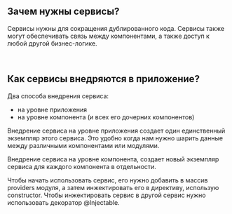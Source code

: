 ## <a name="use-case"></a>Зачем нужны сервисы?

Сервисы нужны для сокращения дублированного кода.
Сервисы также могут обеспечивать связь между компонентами, а также доступ к любой другой бизнес-логике.

<br/>

## <a name="injected"></a>Как сервисы внедряются в приложение?

Два способа внедрения сервиса:

- на уровне приложения
- на уровне компонента (и всех его дочерних компонентов)

Внедрение сервиса на уровне приложения создает один единственный экземпляр этого сервиса. Это удобно когда нам нужно шарить данные между различными компонентами или модулями.

Внедрение сервиса на уровне компонента, создает новый экземпляр сервиса для каждого компонента в отдельности.

Чтобы начать использовать сервис, его нужно добавить в массив providers модуля, а затем инжектировать его в директиву, использую constructor. Чтобы инжектировать сервис в другой сервис нужно использовать декоратор @Injectable.
